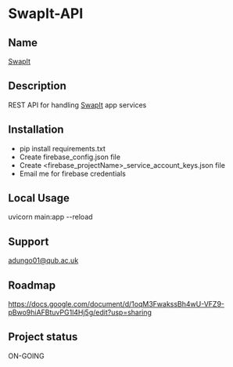 # SwapIt-API

## Name

[SwapIt](https://gitlab2.eeecs.qub.ac.uk/40253397/swapit)

## Description

REST API for handling [SwapIt](https://gitlab2.eeecs.qub.ac.uk/40253397/swapit) app services

## Installation

- pip install requirements.txt
- Create firebase_config.json file
- Create <firebase_projectName>\_service_account_keys.json file
- Email me for firebase credentials

## Local Usage

uvicorn main:app --reload

## Support

adungo01@qub.ac.uk

## Roadmap

https://docs.google.com/document/d/1oqM3FwakssBh4wU-VFZ9-pBwo9hiAFBtuvPG1l4Hj5g/edit?usp=sharing

## Project status

ON-GOING
